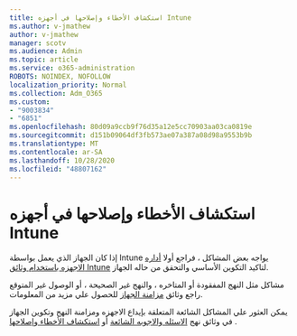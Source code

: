 ```yaml
---
title: استكشاف الأخطاء وإصلاحها في أجهزه Intune
ms.author: v-jmathew
author: v-jmathew
manager: scotv
ms.audience: Admin
ms.topic: article
ms.service: o365-administration
ROBOTS: NOINDEX, NOFOLLOW
localization_priority: Normal
ms.collection: Adm_O365
ms.custom:
- "9003834"
- "6851"
ms.openlocfilehash: 80d09a9ccb9f76d35a12e5cc70903aa03ca0819e
ms.sourcegitcommit: d151b09064df3fb573ae07a387a08d98a9553b9b
ms.translationtype: MT
ms.contentlocale: ar-SA
ms.lasthandoff: 10/28/2020
ms.locfileid: "48807162"
---
```

# <a name="troubleshooting-problems-with-intune-devices"></a>استكشاف الأخطاء وإصلاحها في أجهزه Intune

إذا كان الجهاز الذي يعمل بواسطة Intune يواجه بعض المشاكل ، فراجع أولا [أداره الاجهزه باستخدام وثائق Intune](https://docs.microsoft.com/mem/intune/protect/endpoint-security-manage-devices) لتاكيد التكوين الأساسي والتحقق من حاله الجهاز.

مشاكل مثل النهج المفقودة أو المتاخره ، والنهج غير الصحيحة ، أو الوصول غير المتوقع راجع وثائق [مزامنة الجهاز](https://docs.microsoft.com/mem/intune/remote-actions/device-sync) للحصول علي مزيد من المعلومات.

يمكن العثور علي المشاكل الشائعة المتعلقة بإيداع الاجهزه ومزامنة النهج وتكوين الجهاز في وثائق نهج [الاسئله والاجوبه الشائعة](https://docs.microsoft.com/mem/intune/configuration/device-profile-troubleshoot) أو [استكشاف الأخطاء وإصلاحها](https://docs.microsoft.com/mem/intune/configuration/troubleshoot-policies-in-microsoft-intune) .
